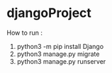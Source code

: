 # djangoProject
How to run : 
1. python3 -m pip install Django <br>
2. python3 manage.py migrate <br>
3. python3 manage.py runserver

